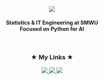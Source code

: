<div align="center">
  <img src="https://capsule-render.vercel.app/api?type=blur&color=0:00c6ff,100:0072ff&height=280&text=YEIN%20KIM&animation=fadeIn&fontColor=ffffff&fontSize=40" />
</div>

<h4 align="center">
  Statistics & IT Engineering at SMWU</br>Focused on Python for AI</h4>

</br>
<h3 align="center">★ My Links ★</h3>

<div align="center">
  <a href="https://www.instagram.com/yeinee.k/">
    <img src="https://img.shields.io/badge/Instagram-E4405F?style=flat-square&logo=Instagram&logoColor=white"/>
  </a>
  <a href="https://www.notion.so/yein-kim/YEIN-9637dd9bcc8742ffbb40984e16b30e2c">
    <img src="https://img.shields.io/badge/Notion-000000?style=flat-square&logo=Notion&logoColor=white"/>
  </a>
  <a href="https://blog.naver.com/hztown">
    <img src="https://img.shields.io/badge/Naver-03C75A?style=flat-square&logo=Naver&logoColor=white"/>
  </a></br>
</div>
